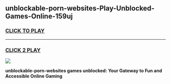 
## unblockable-porn-websites-Play-Unblocked-Games-Online-159uj
<h3>
<a href="https://premium76.site?title=unblockable-porn-websites&ref=25A">CLICK TO PLAY</a></h3>
<hr>

<h3>
<a href="https://premium76.site?title=unblockable-porn-websites&ref=25A">CLICK 2 PLAY</a>
  
</h3>

<a href="https://premium76.site?title=unblockable-porn-websites&ref=25A"><img src="https://clearcache.store/games.png"></a>


**unblockable-porn-websites games unblocked: Your Gateway to Fun and Accessible Online Gaming**
